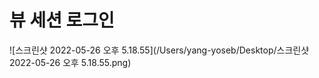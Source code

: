 # 뷰 세션 로그인

![스크린샷 2022-05-26 오후 5.18.55](/Users/yang-yoseb/Desktop/스크린샷 2022-05-26 오후 5.18.55.png)